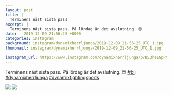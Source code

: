 ```yaml
---
layout: post
title: |
  Terminens näst sista pass
excerpt: |
  Terminens näst sista pass. På lördag är det avslutning. 😊   
date:   2019-12-09 21:56:25 +0000
categories: instagram
background: instagram/dynamixherrljunga/2019-12-09_21-56-25_UTC_1.jpg
thumbnail: instagram/dynamixherrljunga/2019-12-09_21-56-25_UTC_1.jpg

instagram_url: https://www.instagram.com/dynamixherrljunga/p/B53heLGpPXm
---
```

Terminens näst sista pass. På lördag är det avslutning. 😊 [#bjj](https://www.instagram.com/explore/tags/bjj/) [#dynamixherrljunga](https://www.instagram.com/explore/tags/dynamixherrljunga/) [#dynamixfightingsports](https://www.instagram.com/explore/tags/dynamixfightingsports/)



<img src='{{ site.baseurl }}/instagram/dynamixherrljunga/2019-12-09_21-56-25_UTC_1.jpg' class='img-fluid' />


<img src='{{ site.baseurl }}/instagram/dynamixherrljunga/2019-12-09_21-56-25_UTC_2.jpg' class='img-fluid' />
